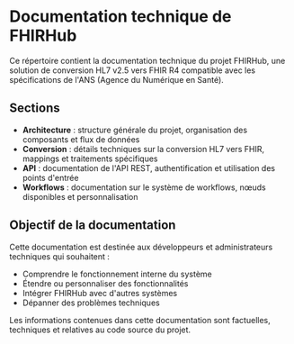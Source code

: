 # Documentation technique de FHIRHub

Ce répertoire contient la documentation technique du projet FHIRHub, une solution de conversion HL7 v2.5 vers FHIR R4 compatible avec les spécifications de l'ANS (Agence du Numérique en Santé).

## Sections

- **Architecture** : structure générale du projet, organisation des composants et flux de données
- **Conversion** : détails techniques sur la conversion HL7 vers FHIR, mappings et traitements spécifiques
- **API** : documentation de l'API REST, authentification et utilisation des points d'entrée
- **Workflows** : documentation sur le système de workflows, nœuds disponibles et personnalisation

## Objectif de la documentation

Cette documentation est destinée aux développeurs et administrateurs techniques qui souhaitent :
- Comprendre le fonctionnement interne du système
- Étendre ou personnaliser des fonctionnalités
- Intégrer FHIRHub avec d'autres systèmes
- Dépanner des problèmes techniques

Les informations contenues dans cette documentation sont factuelles, techniques et relatives au code source du projet.